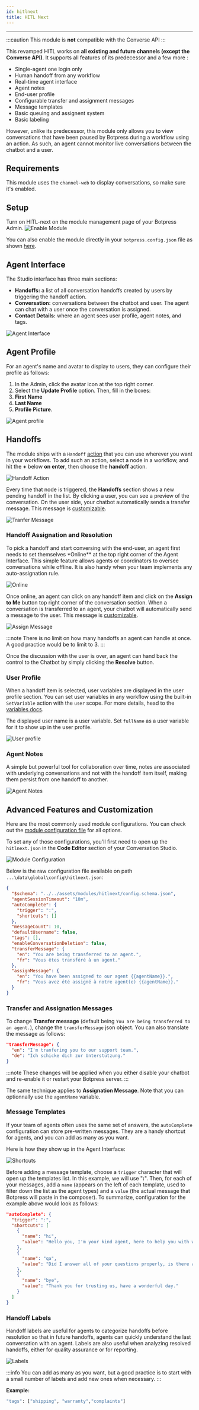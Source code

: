 ```yaml
---
id: hitlnext
title: HITL Next
---
```


---

:::caution
This module is **not** compatible with the Converse API
:::

This revamped HITL works on **all existing and future channels (except the Converse API)**. It supports all features of its predecessor and a few more :

- Single-agent one login only
- Human handoff from any workflow
- Real-time agent interface
- Agent notes
- End-user profile
- Configurable transfer and assignment messages
- Message templates
- Basic queuing and assignent system
- Basic labeling

However, unlike its predecessor, this module only allows you to view conversations that have been paused by Botpress during a workflow using an action. As such, an agent cannot monitor live conversations between the chatbot and a user.

## Requirements

This module uses the `channel-web` to display conversations, so make sure it's enabled.

## Setup

Turn on HITL-next on the module management page of your Botpress Admin.
![Enable Module](https://user-images.githubusercontent.com/104075132/224081700-d507c3fb-ffad-49ff-a078-b783f954115c.png)

You can also enable the module directly in your `botpress.config.json` file as shown [here](/enterprise/user-management-and-security/role-based-access-control/collaborators).

## Agent Interface

The Studio interface has three main sections:

- **Handoffs:** a list of all conversation handoffs created by users by triggering the handoff action.
- **Conversation:** conversations between the chatbot and user. The agent can chat with a user once the conversation is assigned.
- **Contact Details:** where an agent sees user profile, agent notes, and tags.

![Agent Interface](/assets/agent-interface.png)

## Agent Profile

For an agent's name and avatar to display to users, they can configure their profile as follows:

1. In the Admin, click the avatar icon at the top right corner.
1. Select the **Update Profile** option. Then, fill in the boxes:
1. **First Name**
1. **Last Name**
1. **Profile Picture**.

![Agent profile](/assets/agent-profile.png)

## Handoffs

The module ships with a `Handoff` [action](https://botpress.com/docs/main/code#actions) that you can use wherever you want in your workflows. To add such an action, select a node in a workflow, and hit the **+** below **on enter**, then choose the **handoff** action.

![Handoff Action](/assets/handoff-action.png)

Every time that node is triggered, the **Handoffs** section shows a new pending handoff in the list. By clicking a user, you can see a preview of the conversation. On the user side, your chatbot automatically sends a transfer message. This message is [customizable](#advanced-features-and-customization).

![Tranfer Message](/assets/transfer-message.png)

### Handoff Assignation and Resolution

To pick a handoff and start conversing with the end-user, an agent first needs to set themselves \*Online\*\* at the top right corner of the Agent Interface. This simple feature allows agents or coordinators to oversee conversations while offline. It is also handy when your team implements any auto-assignation rule.

![Online](/assets/online.gif)

Once online, an agent can click on any handoff item and click on the **Assign to Me** button top right corner of the conversation section. When a conversation is transferred to an agent, your chatbot will automatically send a message to the user. This message is [customizable](#advanced-features-and-customization).

![Assign Message](/assets/assign-message.png)

:::note
There is no limit on how many handoffs an agent can handle at once. A good practice would be to limit to 3.
:::

Once the discussion with the user is over, an agent can hand back the control to the Chatbot by simply clicking the **Resolve** button.

### User Profile

When a handoff item is selected, user variables are displayed in the user profile section. You can set user variables in any workflow using the built-in `SetVariable` action with the `user` scope. For more details, head to the [variables docs](https://botpress.com/docs/overview/quickstart/conversation-studio).

The displayed user name is a user variable. Set `fullName` as a user variable for it to show up in the user profile.

![User profile](/assets/user-profile.png)

### Agent Notes

A simple but powerful tool for collaboration over time, notes are associated with underlying conversations and not with the handoff item itself, making them persist from one handoff to another.

![Agent Notes](/assets/comments.png)

## Advanced Features and Customization

Here are the most commonly used module configurations. You can check out the [module configuration file](https://github.com/botpress/v12/blob/master/modules/hitlnext/src/config.ts) for all options.

To set any of those configurations, you'll first need to open up the `hitlnext.json` in the **Code Editor** section of your Conversation Studio.

![Module Configuration](/assets/hitl-config.png)

Below is the raw configuration file available on path `...\data\global\config\hitlnext.json`:

```json
{
  "$schema": "../../assets/modules/hitlnext/config.schema.json",
  "agentSessionTimeout": "10m",
  "autoComplete": {
    "trigger": ":",
    "shortcuts": []
  },
  "messageCount": 10,
  "defaultUsername": false,
  "tags": [],
  "enableConversationDeletion": false,
  "transferMessage": {
    "en": "You are being transferred to an agent.",
    "fr": "Vous êtes transféré à un agent."
  },
  "assignMessage": {
    "en": "You have been assigned to our agent {{agentName}}.",
    "fr": "Vous avez été assigné à notre agent(e) {{agentName}}."
  }
}
```

### Transfer and Assignation Messages

To change **Transfer message** (default being `You are being transferred to an agent.`), change the `transferMessage` json object. You can also translate the message as follows:

```json
"transferMessage": {
  "en": "I'm tranfering you to our support team.",
  "de": "Ich schicke dich zur Unterstützung."
}
```

:::note
These changes will be applied when you either disable your chatbot and re-enable it or restart your Botpress server.
:::

The same technique applies to **Assignation Message**. Note that you can optionnally use the `agentName` variable.

### Message Templates

If your team of agents often uses the same set of answers, the `autoComplete` configuration can store pre-written messages. They are a handy shortcut for agents, and you can add as many as you want.

Here is how they show up in the Agent Interface:

![Shortcuts](/assets/shortcuts.png)

Before adding a message template, choose a `trigger` character that will open up the templates list. In this example, we will use "**:**". Then, for each of your messages, add a `name` (appears on the left of each template, used to filter down the list as the agent types) and a `value` (the actual message that Botpress will paste in the composer). To summarize, configuration for the example above would look as follows:

```json
"autoComplete": {
  "trigger": ":",
  "shortcuts": [
    {
      "name": "hi",
      "value": "Hello you, I'm your kind agent, here to help you with whatever questions you might have."
    },
    {
      "name": "qa",
      "value": "Did I answer all of your questions properly, is there anything else I can help you with today?"
    },
    {
      "name": "bye",
      "value": "Thank you for trusting us, have a wonderful day."
    }
  ]
}
```

### Handoff Labels

Handoff labels are useful for agents to categorize handoffs before resolution so that in future handoffs, agents can quickly understand the last conversation with an agent. Labels are also useful when analyzing resolved handoffs, either for quality assurance or for reporting.

![Labels](/assets/labels.png)

:::info
You can add as many as you want, but a good practice is to start with a small number of labels and add new ones when necessary.
:::

**Example:**

```bash
"tags": ["shipping", "warranty","complaints"]
```
